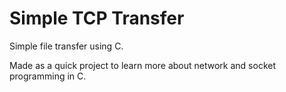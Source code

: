 # Simple TCP Transfer
Simple file transfer using C.

Made as a quick project to learn more about network and socket programming in C.
